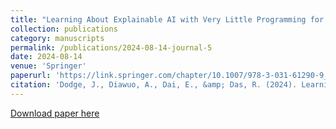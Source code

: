 ```yaml
---
title: "Learning About Explainable AI with Very Little Programming for 4th Year Undergrads (or Younger)"
collection: publications
category: manuscripts
permalink: /publications/2024-08-14-journal-5
date: 2024-08-14
venue: 'Springer'
paperurl: 'https://link.springer.com/chapter/10.1007/978-3-031-61290-9_10'
citation: 'Dodge, J., Diawuo, A., Dai, E., &amp; Das, R. (2024). Learning About Explainable AI with Very Little Programming: For 4 th Year Undergrads (or Younger). In Innovative Practices in Teaching Information Sciences and Technology: Further Experience Reports and Reflections (pp. 121-138). Cham: Springer Nature Switzerland.'
---
```


<a href='https://link.springer.com/chapter/10.1007/978-3-031-61290-9_10'>Download paper here</a>

<!-- Recommended citation: Dodge, J., Diawuo, A., Dai, E., & Das, R. (2024). Learning About Explainable AI with Very Little Programming: For 4 th Year Undergrads (or Younger). In Innovative Practices in Teaching Information Sciences and Technology: Further Experience Reports and Reflections (pp. 121-138). Cham: Springer Nature Switzerland. -->